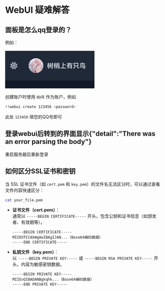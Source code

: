 # WebUI 疑难解答

## 面板是怎么qq登录的？

例如：

![](/src/疑难解答-2-1.png)

创建账户时使用 `QQ号` 作为账户，例如

```bash
!!webui create 123456 <password>
```

此处 `123456` 填您的QQ号即可

## 登录webui后转到的界面显示{"detail":"There was an error parsing the body"}

重启服务器后重新登录

## 如何区分SSL证书和密钥

当 SSL 证书文件（如 `cert.pem` 和 `key.pem`）的文件名无法区分时，可以通过查看文件内容快速区分：

```bash
cat your_file.pem
```

- **证书文件（cert.pem）**：  
  通常以 `-----BEGIN CERTIFICATE-----` 开头，包含公钥和证书信息（如颁发者、有效期等）。  
  ```text
  -----BEGIN CERTIFICATE-----
  MIIDXTCCAkWgAwIBAgIJAN...（Base64编码数据）
  -----END CERTIFICATE-----
  ```

- **私钥文件（key.pem）**：  
  以 `-----BEGIN PRIVATE KEY-----` 或 `-----BEGIN RSA PRIVATE KEY-----` 开头，内容为敏感密钥数据。  
  ```text
  -----BEGIN PRIVATE KEY-----
  MIIEvQIBADANBgkqhk...（Base64编码数据）
  -----END PRIVATE KEY-----
  ```